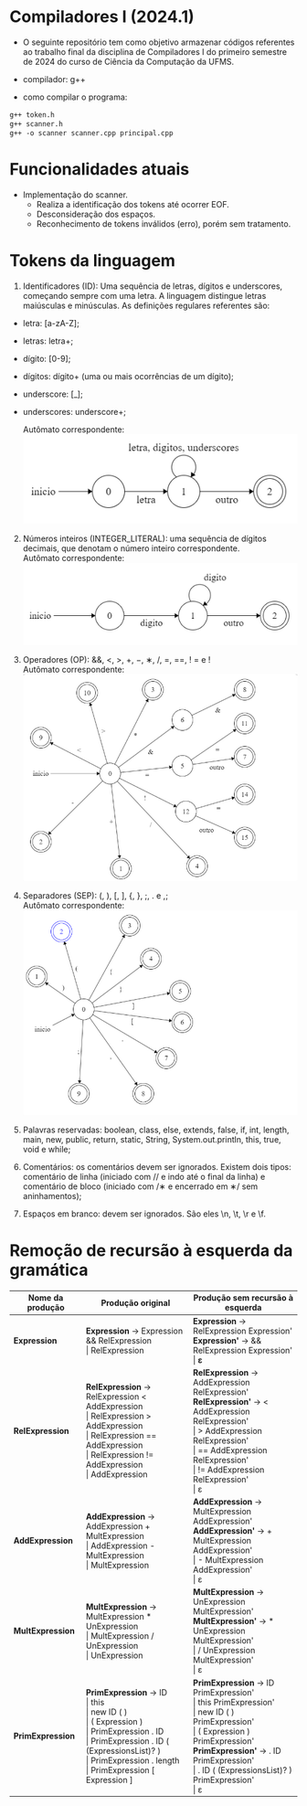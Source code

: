 # Compiladores I (2024.1)

- O seguinte repositório tem como objetivo armazenar códigos referentes ao trabalho final da disciplina de Compiladores I do primeiro semestre de 2024 do curso de Ciência da Computação da UFMS.

- compilador: g++

- como compilar o programa:

```
g++ token.h
g++ scanner.h
g++ -o scanner scanner.cpp principal.cpp
```

# Funcionalidades atuais
- Implementação do scanner.
  * Realiza a identificação dos tokens até ocorrer EOF.
  * Desconsideração dos espaços.
  * Reconhecimento de tokens inválidos (erro), porém sem tratamento.

# Tokens da linguagem

1. Identificadores (ID): Uma sequência de letras, dígitos e underscores, começando sempre com
uma letra. A linguagem distingue letras maiúsculas e minúsculas. As definições regulares referentes são:
  * letra: [a-zA-Z];
  * letras: letra+;
  * dígito: [0-9];
  * dígitos: dígito+ (uma ou mais ocorrências de um dígito);
  * underscore: [_];
  * underscores: underscore+;

    Autômato correspondente: <br >
  ![alt text](image-2.png)


2. Números inteiros (INTEGER_LITERAL): uma sequência de dígitos decimais, que denotam o número inteiro correspondente. <br >
    Autômato correspondente: <br >
  ![alt text](image-3.png)


3. Operadores (OP): &&, <, >, +, −, ∗, /, =, ==, ! = e ! <br>
    Autômato correspondente: <br >
    ![alt text](image.png)

4. Separadores (SEP): (, ), [, ], {, }, ;, . e ,;<br>
    Autômato correspondente: <br >
    ![alt text](image-1.png)

5. Palavras reservadas: boolean, class, else, extends, false, if, int, length,
main, new, public, return, static, String, System.out.println, this, true,
void e while;
6. Comentários: os comentários devem ser ignorados. Existem dois tipos: comentário de linha
(iniciado com // e indo até o final da linha) e comentário de bloco (iniciado com /∗ e encerrado
em ∗/ sem aninhamentos);
7. Espaços em branco: devem ser ignorados. São eles \n, \t, \r e \f.

# Remoção de recursão à esquerda da gramática

| **Nome da produção**              | **Produção original**                                                                 | **Produção sem recursão à esquerda**                                                |
|-----------------------|------------------------------------------------------------------------------------------------------------|--------------------------------------------------------------------------------------------------|
| **Expression**        | **Expression** → Expression && RelExpression <br> \| RelExpression                                            | **Expression** → RelExpression Expression' <br> **Expression'** → && RelExpression Expression' <br> \| **ε** |
| **RelExpression**     | **RelExpression** → RelExpression < AddExpression <br> \| RelExpression > AddExpression <br> \| RelExpression == AddExpression <br> \| RelExpression != AddExpression <br> \| AddExpression | **RelExpression** → AddExpression RelExpression' <br> **RelExpression'** → < AddExpression RelExpression' <br> \| > AddExpression RelExpression' <br> \| == AddExpression RelExpression' <br> \| != AddExpression RelExpression' <br> \| ε |
| **AddExpression**     | **AddExpression** → AddExpression + MultExpression <br> \| AddExpression - MultExpression <br> \| MultExpression | **AddExpression** → MultExpression AddExpression' <br> **AddExpression'** → + MultExpression AddExpression' <br> \| - MultExpression AddExpression' <br> \| ε |
| **MultExpression**    | **MultExpression** → MultExpression * UnExpression <br> \| MultExpression / UnExpression <br> \| UnExpression  | **MultExpression** → UnExpression MultExpression' <br> **MultExpression'** → * UnExpression MultExpression' <br> \| / UnExpression MultExpression' <br> \| ε |
| **PrimExpression**    | **PrimExpression** → ID <br> \| this <br> \| new ID ( ) <br> \| ( Expression ) <br> \| PrimExpression . ID <br> \| PrimExpression . ID ( (ExpressionsList)? ) <br> \| PrimExpression . length <br> \| PrimExpression [ Expression ] | **PrimExpression** → ID PrimExpression' <br> \| this PrimExpression' <br> \| new ID ( ) PrimExpression' <br> \| ( Expression ) PrimExpression' <br> **PrimExpression'** → . ID PrimExpression' <br> \| . ID ( (ExpressionsList)? ) PrimExpression' <br> \| ε |

